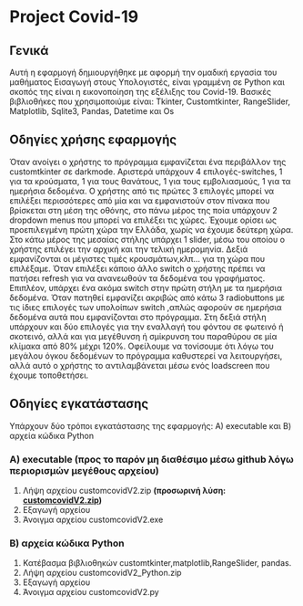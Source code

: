 # Project Covid-19

## Γενικά
Αυτή η εφαρμογή δημιουργήθηκε με αφορμή την ομαδική εργασία του μαθήματος Εισαγωγή στους Υπολογιστές, είναι γραμμένη σε Python και σκοπός της είναι η εικονοποίηση της εξέλιξης του Covid-19. Βασικές βιβλιοθήκες που χρησιμοποιύμε είναι: Tkinter, Customtkinter, RangeSlider, Matplotlib, Sqlite3, Pandas, Datetime και Os

## Οδηγίες χρήσης εφαρμογής
Όταν ανοίγει ο χρήστης το πρόγραμμα εμφανίζεται ένα περιβάλλον της customtkinter σε darkmode. Αριστερά υπάρχουν 4 επιλογές-switches, 1 για τα κρούσματα, 1 για
τους θανάτους, 1 για τους εμβολιασμούς, 1 για τα ημερήσια δεδομένα. Ο χρήστης από τις πρώτες 3 επιλογές μπορεί να επιλέξει περισσότερες από μία και να
εμφανιστούν στον πίνακα που βρίσκεται στη μέση της οθόνης, στο πάνω μέρος της ποία υπάρχουν 2 dropdown menus που μπορεί να επιλέξει τις χώρες. Έχουμε ορίσει
ως προεπιλεγμένη πρώτη χώρα την Ελλάδα, χωρίς να έχουμε δεύτερη χώρα. Στο κάτω μέρος της μεσαίας στήλης υπάρχει 1 slider, μέσω του οποίου ο χρήστης επιλέγει την
αρχική και την τελική ημερομηνία. Δεξιά εμφανίζονται οι μέγιστες τιμές κρουσμάτων,κλπ... για τη χώρα που επιλέξαμε. Όταν επιλέξει κάποιο άλλο switch ο
χρήστης πρέπει να πατήσει refresh για να ανανεωθούν τα δεδομένα του γραφήματος. Επιπλέον, υπάρχει ένα ακόμα switch στην πρώτη στήλη με τα ημερήσια δεδομένα.
Όταν πατηθεί εμφανίζει ακριβώς από κάτω 3 radiobuttons με τις ίδιες επιλογές των υπολοίπων switch ,απλώς αφορούν σε ημερήσια δεδομένα αυτά που εμφανίζονται
στο πρόγραμμα. Στη δεξιά στήλη υπάρχουν και δύο επιλογές για την εναλλαγή του φόντου σε φωτεινό ή σκοτεινό, αλλά και για μεγέθυνση ή σμίκρυνση του παραθύρου
σε μία κλίμακα από 80% μέχρι 120%. Οφείλουμε να τονίσουμε ότι λόγω του μεγάλου όγκου δεδομένων το πρόγραμμα καθυστερεί να λειτουργήσει, αλλά αυτό ο χρήστης
το αντιλαμβάνεται μέσω ενός loadscreen που έχουμε τοποθετήσει.

## Οδηγίες εγκατάστασης
Υπάρχουν δύο τρόποι εγκατάστασης της εφαρμογής: Α) executable και Β) αρχεία κώδικα Python

### A) executable (προς το παρόν μη διαθέσιμο μέσω github λόγω περιορισμών μεγέθους αρχείου)
1. Λήψη αρχείου customcovidV2.zip **(προσωρινή λύση: [customcovidV2.zip](https://drive.google.com/file/d/1BY2fnam-CRK8390DtQjyOmQPwtAwEBhR/view?usp=sharing))**
2. Εξαγωγή αρχείου
3. Άνοιγμα αρχείου customcovidV2.exe

### B) αρχεία κώδικα Python
1. Κατέβασμα βιβλιοθηκών customtkinter,matplotlib,RangeSlider, pandas.
2. Λήψη αρχείου customcovidV2_Python.zip
3. Εξαγωγή αρχείου
4. Άνοιγμα αρχείου customcovidV2.py
